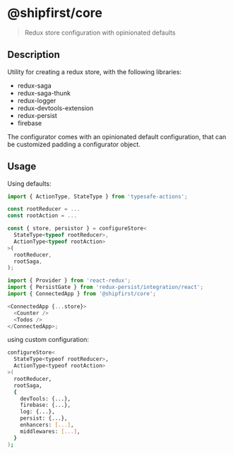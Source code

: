 # @shipfirst/core

> Redux store configuration with opinionated defaults

## Description

Utility for creating a redux store, with the following libraries:

- redux-saga
- redux-saga-thunk
- redux-logger
- redux-devtools-extension
- redux-persist
- firebase

The configurator comes with an opinionated default configuration, that can be customized padding a configurator object.

## Usage

Using defaults:

```javascript
import { ActionType, StateType } from 'typesafe-actions';

const rootReducer = ...
const rootAction = ...

const { store, persistor } = configureStore<
  StateType<typeof rootReducer>,
  ActionType<typeof rootAction>
>(
  rootReducer,
  rootSaga,
);
```

```javascript
import { Provider } from 'react-redux';
import { PersistGate } from 'redux-persist/integration/react';
import { ConnectedApp } from '@shipfirst/core';

<ConnectedApp {...store}>
  <Counter />
  <Todos />
</ConnectedApp>;
```

using custom configuration:

```sh
configureStore<
  StateType<typeof rootReducer>,
  ActionType<typeof rootAction>
>(
  rootReducer,
  rootSaga,
  {
    devTools: {...},
    firebase: {...},
    log: {...},
    persist: {...},
    enhancers: [...],
    middlewares: [...],
  }
);
```
